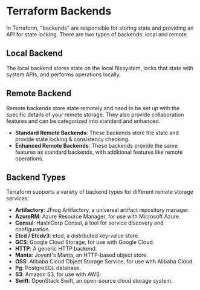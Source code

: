 # Terraform Backends

In Terraform, "backends" are responsible for storing state and providing an API for state locking. There are two types of backends: local and remote.

## Local Backend

The local backend stores state on the local filesystem, locks that state with system APIs, and performs operations locally.

## Remote Backend

Remote backends store state remotely and need to be set up with the specific details of your remote storage. They also provide collaboration features and can be categorized into standard and enhanced.

- **Standard Remote Backends**: These backends store the state and provide state locking & consistency checking.
- **Enhanced Remote Backends**: These backends provide the same features as standard backends, with additional features like remote operations.

## Backend Types

Terraform supports a variety of backend types for different remote storage services:

- **Artifactory**: JFrog Artifactory, a universal artifact repository manager.
- **AzureRM**: Azure Resource Manager, for use with Microsoft Azure.
- **Consul**: HashiCorp Consul, a tool for service discovery and configuration.
- **Etcd / Etcdv3**: etcd, a distributed key-value store.
- **GCS**: Google Cloud Storage, for use with Google Cloud.
- **HTTP**: A generic HTTP backend.
- **Manta**: Joyent's Manta, an HTTP-based object store.
- **OSS**: Alibaba Cloud Object Storage Service, for use with Alibaba Cloud.
- **Pg**: PostgreSQL database.
- **S3**: Amazon S3, for use with AWS.
- **Swift**: OpenStack Swift, an open-source cloud storage system.
